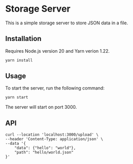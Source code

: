 # Storage Server

This is a simple storage server to store JSON data in a file.

## Installation

Requires Node.js version 20 and Yarn verion 1.22.

```bash
yarn install
```

## Usage

To start the server, run the following command:

```bash
yarn start
```

The server will start on port 3000.

## API

```curl
curl --location 'localhost:3000/upload' \
--header 'Content-Type: application/json' \
--data '{
    "data": {"hello": "world"},
    "path": "hello/world.json"
}'
```

```curl

```
